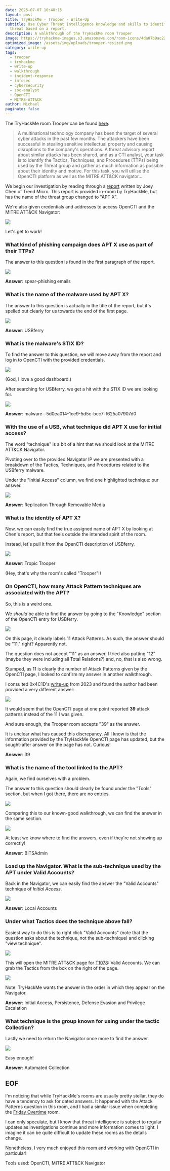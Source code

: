 ```yaml
---
date: 2025-07-07 10:48:15
layout: post
title: TryHackMe - Trooper - Write-Up
subtitle: Use Cyber Threat Intelligence knowledge and skills to identify a
  threat based on a report.
description: A walkthrough of the TryHackMe room Trooper
image: https://tryhackme-images.s3.amazonaws.com/room-icons/4da07b9ac2204d8d95505bb9601527eb.png
optimized_image: /assets/img/uploads/trooper-resized.png
category: write-up
tags:
  - trooper
  - tryhackme
  - write-up
  - walkthrough
  - incident-response
  - infosec
  - cybersecurity
  - soc-analyst
  - OpenCTI
  - MITRE-ATT&CK
author: Michael
paginate: false
---
```

The TryHackMe room Trooper can be found [here](https://tryhackme.com/room/trooper).

> A multinational technology company has been the target of several cyber attacks in the past few months. The attackers have been successful in stealing sensitive intellectual property and causing disruptions to the company's operations. A threat advisory report about similar attacks has been shared, and as a CTI analyst, your task is to identify the Tactics, Techniques, and Procedures (TTPs) being used by the Threat group and gather as much information as possible about their identity and motive. For this task, you will utilise the OpenCTI platform as well as the MITRE ATT&CK navigator....

We begin our investigation by reading through a [report](https://www.trendmicro.com/en_us/research/20/e/tropic-troopers-back-usbferry-attack-targets-air-gapped-environments.html) written by Joey Chen of Trend Micro.  This report is provided in-room by TryHackMe, but has the name of the threat group changed to "APT X".

We're also given credentials and addresses to access OpenCTI and the MITRE ATT&CK Navigator:

![](/assets/img/uploads/thm-creds.png)

Let's get to work!

### What kind of phishing campaign does APT X use as part of their TTPs?

The answer to this question is found in the first paragraph of the report.

![](/assets/img/uploads/spear-phishing-emails.png)

**Answer**: spear-phishing emails

### What is the name of the malware used by APT X?

The answer to this question is actually in the title of the report, but it's spelled out clearly for us towards the end of the first page.

![](/assets/img/uploads/malware-called-usbferry.png)

**Answer**: USBferry

### What is the malware's STIX ID?

To find the answer to this question, we will move away from the report and log in to OpenCTI with the provided credentials.

![](/assets/img/uploads/opencti-dashboard.png)

(God, I love a good dashboard.)

After searching for USBferry, we get a hit with the STIX ID we are looking for.

![](/assets/img/uploads/usbferry-stix-id.png)

**Answer**: malware--5d0ea014-1ce9-5d5c-bcc7-f625a07907d0

### With the use of a USB, what technique did APT X use for initial access?

The word "technique" is a bit of a hint that we should look at the MITRE ATT&CK Navigator.

Pivoting over to the provided Navigator IP we are presented with a breakdown of the Tactics, Techniques, and Procedures related to the USBferry malware.

Under the "Initial Access" column, we find one highlighted technique: our answer.

![](/assets/img/uploads/mitre-att-ck-navigator.png)

**Answer**: Replication Through Removable Media

### What is the identity of APT X?

Now, we can easily find the true assigned name of APT X by looking at Chen's report, but that feels outside the intended spirit of the room.

Instead, let's pull it from the OpenCTI description of USBferry.

![](/assets/img/uploads/tropic-trooper.png)

**Answer**: Tropic Trooper

(Hey, that's why the room's called "Trooper"!)

### On OpenCTI, how many Attack Pattern techniques are associated with the APT?

So, this is a weird one.

We *should* be able to find the answer by going to the "Knowledge" section of the OpenCTI entry for USBferry.

![](/assets/img/uploads/attack-pattern-11.png)

On this page, it clearly labels 11 Attack Patterns. As such, the answer should be "11," right?  Apparently not.

The question does not accept "11" as an answer.  I tried also putting "12" (maybe they were including all Total Relations?) and, no, that is also wrong.

Stumped, as 11 is clearly the number of Attack Patterns given by the OpenCTI page, I looked to confirm my answer in another walkthrough.

I consulted 0x4C1D's [write-up](https://medium.com/@0x4C1D/try-hack-me-trooper-walkthrough-d4ddecd7254a) from 2023 and found the author had been provided a very different answer:

![](https://miro.medium.com/v2/resize:fit:1100/format:webp/1*DhgBFt4NY4qNtySTOoIXMA.png)

It would seem that the OpenCTI page at one point reported **39** attack patterns instead of the 11 I was given.

And sure enough, the Trooper room accepts "39" as the answer.

It is unclear what has caused this discrepancy.  All I know is that the information provided by the TryHackMe OpenCTI page has updated, but the sought-after answer on the page has not.  Curious!

**Answer**: 39

### What is the name of the tool linked to the APT?

Again, we find ourselves with a problem.

The answer to this question should clearly be found under the "Tools" section, but when I got there, there are no entries.

![](/assets/img/uploads/tools-empty.png)

Comparing this to our known-good walkthrough, we can find the answer in the same section.

![](https://miro.medium.com/v2/resize:fit:1100/format:webp/1*7qWm_djuIo7DZVQQDXhYqQ.png)

At least we know where to find the answers, even if they're not showing up correctly!

**Answer**: BITSAdmin

### Load up the Navigator. What is the sub-technique used by the APT under Valid Accounts?

Back in the Navigator, we can easily find the answer the "Valid Accounts" technique of *Initial Access*.

![](/assets/img/uploads/local-accounts.png)

**Answer**: Local Accounts

### Under what Tactics does the technique above fall?

Easiest way to do this is to right click "Valid Accounts" (note that the question asks about the technique, not the sub-technique) and clicking "view technique".

![](/assets/img/uploads/view-technique.png)

This will open the MITRE ATT&CK page for [T1078](https://attack.mitre.org/techniques/T1078/): Valid Accounts.  We can grab the Tactics from the box on the right of the page.

![](/assets/img/uploads/tactics.png)

Note: TryHackMe wants the answer in the order in which they appear on the Navigator.

**Answer**: Initial Access, Persistence,  Defense Evasion and Privilege Escalation

### What technique is the group known for using under the tactic Collection?

Lastly we need to return the Navigator once more to find the answer.

![](/assets/img/uploads/automated-collection.png)

Easy enough!

**Answer**: Automated Collection

## EOF

I'm noticing that while TryHackMe's rooms are usually pretty stellar, they do have a tendency to ask for dated answers.  It happened with the Attack Patterns question in this room, and I had a similar issue when completing the [Friday Overtime](https://lyonscode.github.io/tryhackme-friday-overtime-write-up/) room.

I can only speculate, but I know that threat intelligence is subject to regular updates as investigations continue and more information comes to light.  I imagine it can be quite difficult to update these rooms as the details change.

Nonetheless, I very much enjoyed this room and working with OpenCTI in particular!

Tools used: OpenCTI, MITRE ATT&CK Navigator